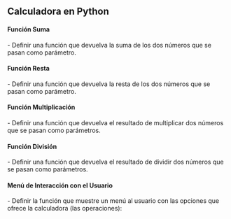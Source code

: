 <h2>Calculadora en Python</h2>

<h4>Función Suma</h4>
- Definir una función que devuelva la suma de los dos números que se pasan como parámetro.

<h4>Función Resta</h4>
- Definir una función que devuelva la resta de los dos números que se pasan como parámetro.

<h4>Función Multiplicación</h4>
- Definir una función que devuelva el resultado de multiplicar dos números que se pasan como parámetros.

<h4>Función División</h4>
- Definir una función que devuelva el resultado de dividir dos números que se pasan como parámetros.

<h4>Menú de Interacción con el Usuario</h4>
- Definir la función que muestre un menú al usuario con las opciones que ofrece la calculadora (las operaciones):

